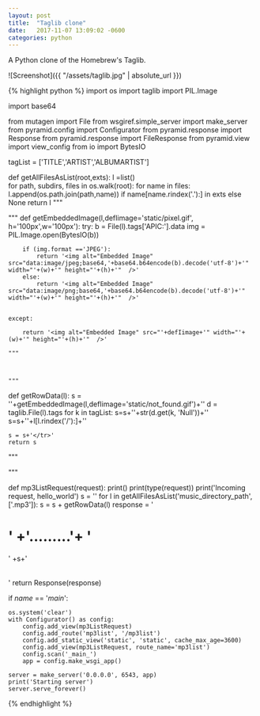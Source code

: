 ```yaml
---
layout: post
title:  "Taglib clone"
date:   2017-11-07 13:09:02 -0600
categories: python
---
```


A Python clone of the Homebrew's Taglib.

![Screenshot]({{ "/assets/taglib.jpg" | absolute_url }})

{% highlight python %}
import os
import taglib
import PIL.Image

import base64

from mutagen import File
from wsgiref.simple_server import make_server
from pyramid.config import Configurator
from pyramid.response import Response
from pyramid.response import FileResponse
from pyramid.view import view_config
from io import BytesIO

tagList  = ['TITLE','ARTIST','ALBUMARTIST']

def getAllFilesAsList(root,exts):
    l =list()    
    for path, subdirs, files in os.walk(root):
        for name in files:
            l.append(os.path.join(path,name)) if name[name.rindex('.'):] in exts else None
    return l
"""



"""
def getEmbeddedImage(l,defIimage='static/pixel.gif', h='100px',w='100px'):
    try:
        b = File(l).tags['APIC:'].data
        img = PIL.Image.open(BytesIO(b))

        if (img.format =='JPEG'):
            return '<img alt="Embedded Image" src="data:image/jpeg;base64,'+base64.b64encode(b).decode('utf-8')+'" width="'+(w)+'" height="'+(h)+'"  />'
        else: 
            return '<img alt="Embedded Image" src="data:image/png;base64,'+base64.b64encode(b).decode('utf-8')+'" width="'+(w)+'" height="'+(h)+'"  />'
            
            
    except:
        
        return '<img alt="Embedded Image" src="'+defIimage+'" width="'+(w)+'" height="'+(h)+'"  />'

    """



    """
def getRowData(l):
    s = '<tr><td>'+getEmbeddedImage(l,defIimage='static/not_found.gif')+'</td>'
    d = taglib.File(l).tags
    for k in tagList:
        s=s+'<td>'+str(d.get(k, 'Null'))+'</td>'
    s=s+'<td>'+l[l.rindex('/'):]+'</td>'
    
    s = s+'</tr>'
    return s

"""

"""

def mp3ListRequest(request):
    print()
    print(type(request))
    print('Incoming request, hello_world')
    s = ''
    for l in getAllFilesAsList('music_directory_path',['.mp3']):
        s = s + getRowData(l)
    response = '<html><head><title>Phyton Labs</title><link rel="stylesheet" type="text/css" href="static/tablecss.css"></head><body><h1>' +'.........'+ '</h1><table>' +s+'</table></body><html>'
    return Response(response)

if _name_ == '_main_':


    os.system('clear')
    with Configurator() as config:
        config.add_view(mp3ListRequest)
        config.add_route('mp3list', '/mp3list')
        config.add_static_view('static', 'static', cache_max_age=3600)
        config.add_view(mp3ListRequest, route_name='mp3list')
        config.scan('_main_')
        app = config.make_wsgi_app()
         
    server = make_server('0.0.0.0', 6543, app)
    print('Starting server')
    server.serve_forever()
{% endhighlight %}